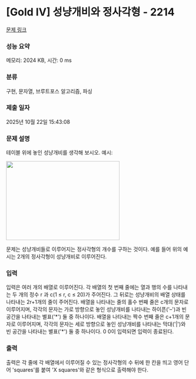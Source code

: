 # [Gold IV] 성냥개비와 정사각형 - 2214 

[문제 링크](https://www.acmicpc.net/problem/2214) 

### 성능 요약

메모리: 2024 KB, 시간: 0 ms

### 분류

구현, 문자열, 브루트포스 알고리즘, 파싱

### 제출 일자

2025년 10월 22일 15:43:08

### 문제 설명

<p>테이블 위에 놓인 성냥개비를 생각해 보시오. 예시:</p>

<p><img src="https://onlinejudgeimages.s3.amazonaws.com/problem/2214/%EC%8A%A4%ED%81%AC%EB%A6%B0%EC%83%B7%202017-01-12%20%EC%98%A4%EC%A0%84%209.04.13.png" style="height:214px; width:308px"></p>

<p>문제는 성냥개비들로 이루어지는 정사각형의 개수를 구하는 것이다. 예를 들어 위의 예시는 2개의 정사각형이 성냥개비로 이루어진다.</p>

### 입력 

 <p>입력은 여러 개의 배열로 이루어진다. 각 배열의 첫 번째 줄에는 열과 행의 수를 나타내는 두 개의 정수 r 과 c(1 ≤ r, c ≤ 20)가 주어진다. 그 뒤로는 성냥개비의 배열 상태를 나타내는 2r+1개의 줄이 주어진다. 배열을 나타내는 줄의 홀수 번째 줄은 c개의 문자로 이루어지며, 각각의 문자는 가로 방향으로 놓인 성냥개비를 나타내는 하이픈('–')과 빈 공간을 나타내는 별표('*') 둘 중 하나이다. 배열을 나타내는 짝수 번째 줄은 c+1개의 문자로 이루어지며, 각각의 문자는 세로 방향으로 놓인 성냥개비를 나타내는 막대('|')와 빈 공간을 나타내는 별표('*') 둘 중 하나이다. 0 0이 입력되면 입력이 종료된다.</p>

### 출력 

 <p>출력은 각 줄에 각 배열에서 이루어질 수 있는 정사각형의 수 뒤에 한 칸을 띄고 영어 단어 'squares'를 붙여 'X squares'와 같은 형식으로 출력해야 한다.</p>

